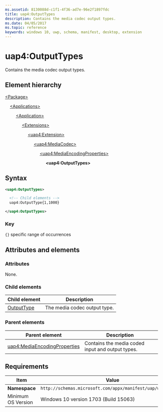 ```yaml
---
ms.assetid: 8130088d-c1f1-4f36-ad7e-96e2f1897fdc
title: uap4:OutputTypes
description: Contains the media codec output types.
ms.date: 04/05/2017
ms.topic: reference
keywords: windows 10, uwp, schema, manifest, desktop, extension 
---
```


# uap4:OutputTypes

Contains the media codec output types.

## Element hierarchy

[\<Package\>](element-package.md)

&nbsp;&nbsp;&nbsp;&nbsp;[\<Applications\>](element-applications.md)

&nbsp;&nbsp;&nbsp;&nbsp; &nbsp;&nbsp;&nbsp;&nbsp;[\<Application\>](element-application.md)

&nbsp;&nbsp;&nbsp;&nbsp; &nbsp;&nbsp;&nbsp;&nbsp; &nbsp;&nbsp;&nbsp;&nbsp;[\<Extensions\>](element-1-extensions.md)

&nbsp;&nbsp;&nbsp;&nbsp; &nbsp;&nbsp;&nbsp;&nbsp; &nbsp;&nbsp;&nbsp;&nbsp; &nbsp;&nbsp;&nbsp;&nbsp;[\<uap4:Extension\>](element-uap4-extension.md)

&nbsp;&nbsp;&nbsp;&nbsp; &nbsp;&nbsp;&nbsp;&nbsp; &nbsp;&nbsp;&nbsp;&nbsp; &nbsp;&nbsp;&nbsp;&nbsp; &nbsp;&nbsp;&nbsp;&nbsp;[\<uap4:MediaCodec\>](element-uap4-mediacodec.md)

&nbsp;&nbsp;&nbsp;&nbsp; &nbsp;&nbsp;&nbsp;&nbsp; &nbsp;&nbsp;&nbsp;&nbsp; &nbsp;&nbsp;&nbsp;&nbsp; &nbsp;&nbsp;&nbsp;&nbsp; &nbsp;&nbsp;&nbsp;&nbsp;[\<uap4:MediaEncodingProperties\>](element-uap4-mediaencodingproperties.md)

&nbsp;&nbsp;&nbsp;&nbsp; &nbsp;&nbsp;&nbsp;&nbsp; &nbsp;&nbsp;&nbsp;&nbsp; &nbsp;&nbsp;&nbsp;&nbsp; &nbsp;&nbsp;&nbsp;&nbsp; &nbsp;&nbsp;&nbsp;&nbsp; &nbsp;&nbsp;&nbsp;&nbsp;**\<uap4:OutputTypes\>**

## Syntax

```xml
<uap4:OutputTypes>

  <!-- Child elements -->
  uap4:OutputType{1,1000}

</uap4:OutputTypes>                   
```

### Key

`{}` specific range of occurrences

## Attributes and elements

### Attributes

None.

### Child elements

| Child element | Description |
|-|-|
| [OutputType](element-uap4-OutputType.md) | The media codec output type. |

### Parent elements

| Parent element | Description |
|-|-|
| [uap4:MediaEncodingProperties](element-uap4-mediaencodingproperties.md) | Contains the media coded input and output types. |

## Requirements

| Item | Value |
|--|--|
| **Namespace** | `http://schemas.microsoft.com/appx/manifest/uap/windows10/4` |
| Minimum OS Version | Windows 10 version 1703 (Build 15063) |
